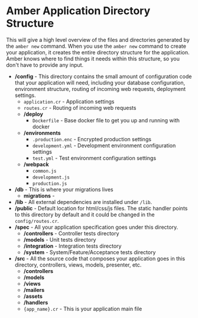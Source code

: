 # Amber Application Directory Structure

This will give a high level overview of the files and directories generated by the `amber new` command. When you use the `amber new` command to create your application, it creates the entire directory structure for the application. Amber knows where to find things it needs within this structure, so you don't have to provide any input.

* **/config** - This directory contains the small amount of configuration code that your application will need, including your database configuration, environment structure, routing of incoming web requests, deployment settings.
  * `application.cr` - Application settings
  * `routes.cr` - Routing of incoming web requests
  * **/deploy**
    * `Dockerfile` - Base docker file to get you up and running with docker
  * **/environments**
    * `.production.enc` - Encrypted production settings
    * `development.yml` - Development environment configuration settings
    * `test.yml` - Test environment configuration settings
  * **/webpack**
    * `common.js` 
    * `development.js`
    * `production.js`
* **/db** - This is where your migrations lives
  * **migrations** - 
* **/lib** - All external dependencies are installed under `/lib`.
* **/public** - Default location for html/css/js files. The static handler points to this directory by default and it could be changed in the `config/routes.cr`.
* **/spec** - All your application specification goes under this directory.
  * **/controllers** - Controller tests directory
  * **/models** - Unit tests directory
  * **/integration** - Integration tests directory
  * **/system** - System/Feature/Acceptance tests directory
* **/src** - All the source code that composes your application goes in this directory, controllers, views, models, presenter, etc.
  * **/controllers**
  * **/models**
  * **/views**
  * **/mailers**
  * **/assets**
  * **/handlers**
  * `{app_name}.cr` - This is your application main file 

